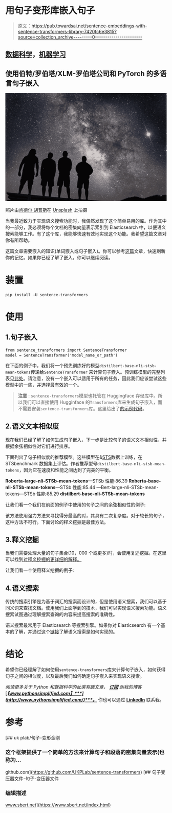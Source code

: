 # 用句子变形库嵌入句子

> 原文：<https://pub.towardsai.net/sentence-embeddings-with-sentence-transformers-library-7420fc6e3815?source=collection_archive---------0----------------------->

## [数据科学](https://towardsai.net/p/category/data-science)，[机器学习](https://towardsai.net/p/category/machine-learning)

## 使用伯特/罗伯塔/XLM-罗伯塔公司和 PyTorch 的多语言句子嵌入

![](img/a755c1a7d85b8ef0c7fedcbb8768b658.png)

照片由[肯德尔·胡普斯](https://www.pexels.com/@ken123films)在 [Unsplash](https://www.pexels.com/photo/silhouette-photography-of-people-2901134/) 上拍摄

当我最近致力于实现语义搜索功能时，我偶然发现了这个简单易用的库。作为其中的一部分，我必须将每个文档的密集向量表示索引到 Elasticsearch 中，以便语义搜索能够工作。有了这个库，我能够快速有效地实现这个功能。我希望这篇文章对你有所帮助。

这篇文章需要嵌入的知识(单词嵌入或句子嵌入)。你可以参考[这篇](https://towardsdatascience.com/why-do-we-use-embeddings-in-nlp-2f20e1b632d2)文章，快速刷新你的记忆。如果你已经了解了嵌入，你可以继续阅读。

# 装置

```
pip install -U sentence-transformers
```

# 使用

## 1.句子嵌入

```
from sentence_transformers import SentenceTransformer
model = SentenceTransformer('model_name_or_path')
```

在下面的例子中，我们将一个预先训练好的模型`distilbert-base-nli-stsb-mean-tokens`传递给`SentenceTransformer` 来计算句子嵌入。预训练模型的完整列表见[此处](https://www.sbert.net/docs/pretrained_models.html)。请注意，没有一个嵌入可以适用于所有的任务，因此我们应该尝试这些模型中的一些，并选择最有效的一个。

> **注意** : `sentence-transformers`模型也托管在 Huggingface 存储库中。所以我们可以直接使用 Hugginface 的`Transformers`库来生成句子嵌入，而不需要安装`sentence-transformers`库。这里给出了[的示例代码](https://www.sbert.net/docs/usage/computing_sentence_embeddings.html#sentence-embeddings-with-transformers)。

## 2.语义文本相似度

现在我们已经了解了如何生成句子嵌入，下一步是比较句子的语义文本相似性，并根据余弦相似性对它们进行排序。

下面列出了句子相似度的推荐模型。这些模型在&[STS](https://www.sbert.net/docs/pretrained-models/sts-models.html)数据上训练，在 STSbenchmark 数据集上评估。作者推荐型号`distilbert-base-nli-stsb-mean-tokens`，因为它在速度和性能之间达到了完美的平衡。

**Roberta-large-nli-STSb-mean-tokens**—STSb 性能:86.39
**Roberta-base-nli-STSb-mean-tokens**—STSb 性能:85.44
—Bert-large-nli-STSb-mean-tokens—STSb 性能:85.29
**distilbert-base-nli-STSb-mean-tokens**

让我们看一个我们在前面的例子中使用的句子之间的余弦相似性的例子:

该方法使用强力方法来寻找得分最高的对，其具有二次复杂度。对于较长的句子，这种方法不可行。下面讨论的释义挖掘是最佳方法。

## 3.释义挖掘

当我们需要处理大量的句子集合(10，000 个或更多)时，会使用复述挖掘。在这里可以找到[对释义挖掘的更详细的解释。](https://www.sbert.net/docs/usage/paraphrase_mining.html#paraphrase-mining)

让我们看一个使用释义挖掘的例子:

## 4.语义搜索

传统的搜索引擎是为基于词汇的搜索而设计的，但是使用语义搜索，我们可以基于同义词来查找文档。使用我们上面学到的技术，我们可以实现语义搜索功能。语义搜索试图通过理解搜索查询的内容来提高搜索的准确性。

语义搜索最常用于 Elasticsearch 等搜索引擎。如果你对 Elasticsearch 有一个基本的了解，并通过这个[链接](https://www.sbert.net/docs/usage/semantic_search.html#elasticsearch)了解语义搜索是如何实现的。

# 结论

希望你已经理解了如何使用`sentence-transformers`库来计算句子嵌入，如何获得句子之间的相似度，以及最后我们如何确定句子嵌入来实现语义搜索。

*阅读更多关于 Python 和数据科学的此类有趣文章，* [***订阅***](https://pythonsimplified.com/) *到我的博客*[***【www.pythonsimplified.com】***](http://www.pythonsimplified.com/)***。*** 你也可以通过 [**LinkedIn**](https://www.linkedin.com/in/chetanambi/) 联系我。

# 参考

[](https://github.com/UKPLab/sentence-transformers) [## uk plab/句子-变形金刚

### 这个框架提供了一个简单的方法来计算句子和段落的密集向量表示(也称为…

github.com](https://github.com/UKPLab/sentence-transformers)  [## 句子变压器文件-句子-变压器文件

### 编辑描述

www.sbert.net](https://www.sbert.net/index.html)